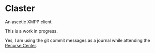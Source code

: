 # Claster
An ascetic XMPP client.

This is a work in progress.

Yes, I am using the git commit messages as a journal while attending the [Recurse Center](recurse.com).

